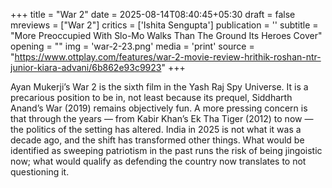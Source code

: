 +++
title = "War 2"
date = 2025-08-14T08:40:45+05:30
draft = false
mreviews = ["War 2"]
critics = ['Ishita Sengupta']
publication = ''
subtitle = "More Preoccupied With Slo-Mo Walks Than The Ground Its Heroes Cover"
opening = ""
img = 'war-2-23.png'
media = 'print'
source = "https://www.ottplay.com/features/war-2-movie-review-hrithik-roshan-ntr-junior-kiara-advani/6b862e93c9923"
+++

Ayan Mukerji’s War 2 is the sixth film in the Yash Raj Spy Universe. It is a precarious position to be in, not least because its prequel, Siddharth Anand’s War (2019) remains objectively fun. A more pressing concern is that through the years — from Kabir Khan’s Ek Tha Tiger (2012) to now — the politics of the setting has altered. India in 2025 is not what it was a decade ago, and the shift has transformed other things. What would be identified as sweeping patriotism in the past runs the risk of being jingoistic now; what would qualify as defending the country now translates to not questioning it.
